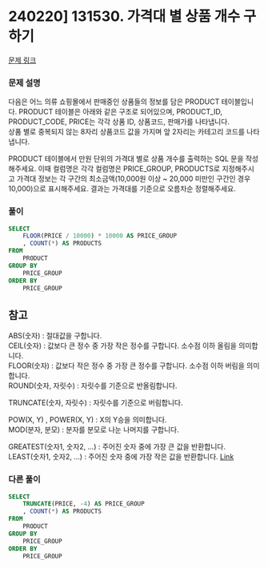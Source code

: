 # 240220] 131530. 가격대 별 상품 개수 구하기

[문제 링크](https://school.programmers.co.kr/learn/courses/30/lessons/131530)

### 문제 설명
다음은 어느 의류 쇼핑몰에서 판매중인 상품들의 정보를 담은 PRODUCT 테이블입니다. PRODUCT 테이블은 아래와 같은 구조로 되어있으며, PRODUCT_ID, PRODUCT_CODE, PRICE는 각각 상품 ID, 상품코드, 판매가를 나타냅니다.  
상품 별로 중복되지 않는 8자리 상품코드 값을 가지며 앞 2자리는 카테고리 코드를 나타냅니다.  

PRODUCT 테이블에서 만원 단위의 가격대 별로 상품 개수를 출력하는 SQL 문을 작성해주세요. 이때 컬럼명은 각각 컬럼명은 PRICE_GROUP, PRODUCTS로 지정해주시고 가격대 정보는 각 구간의 최소금액(10,000원 이상 ~ 20,000 미만인 구간인 경우 10,000)으로 표시해주세요. 결과는 가격대를 기준으로 오름차순 정렬해주세요.

### 풀이
```sql
SELECT
    FLOOR(PRICE / 10000) * 10000 AS PRICE_GROUP
    , COUNT(*) AS PRODUCTS
FROM
    PRODUCT
GROUP BY
    PRICE_GROUP
ORDER BY
    PRICE_GROUP
```

## 참고
ABS(숫자) : 절대값을 구합니다.  
CEIL(숫자) : 값보다 큰 정수 중 가장 작은 정수를 구합니다. 소수점 이하 올림을 의미합니다.  
FLOOR(숫자) : 값보다 작은 정수 중 가장 큰 정수를 구합니다. 소수점 이하 버림을 의미합니다.  
ROUND(숫자, 자릿수) : 자릿수를 기준으로 반올림합니다.  

TRUNCATE(숫자, 자릿수) : 자릿수를 기준으로 버림합니다.  

POW(X, Y) , POWER(X, Y) : X의 Y승을 의미합니다.  
MOD(분자, 분모) : 분자를 분모로 나눈 나머지를 구합니다.  

GREATEST(숫자1, 숫자2, ...) : 주어진 숫자 중에 가장 큰 값을 반환합니다.  
LEAST(숫자1, 숫자2, ...) : 주어진 숫자 중에 가장 작은 값을 반환합니다.  [Link](https://jjeongil.tistory.com/928)

###  다른 풀이
```sql
SELECT
    TRUNCATE(PRICE, -4) AS PRICE_GROUP
    , COUNT(*) AS PRODUCTS
FROM
    PRODUCT
GROUP BY
    PRICE_GROUP
ORDER BY
    PRICE_GROUP
```
